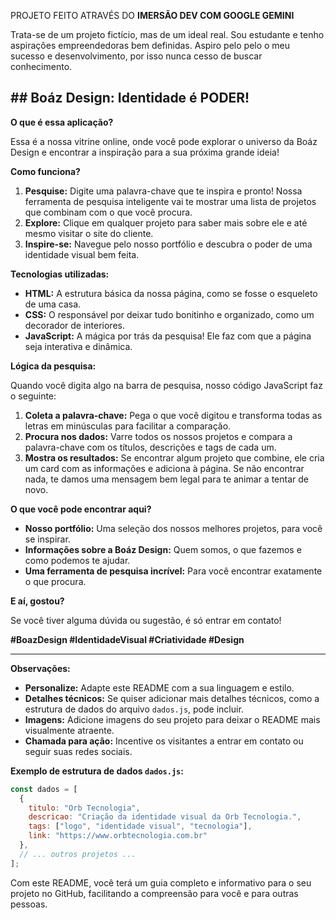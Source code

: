 PROJETO FEITO ATRAVÉS DO **IMERSÃO DEV COM GOOGLE GEMINI**

Trata-se de um projeto fictício, mas de um ideal real.
Sou estudante e tenho aspirações empreendedoras bem definidas.
Aspiro pelo pelo o meu sucesso e desenvolvimento, por isso nunca cesso de buscar conhecimento.


## **## Boáz Design: Identidade é PODER!** 

**O que é essa aplicação?**

Essa é a nossa vitrine online, onde você pode explorar o universo da Boáz Design e encontrar a inspiração para a sua próxima grande ideia! 

**Como funciona?**

1. **Pesquise:** Digite uma palavra-chave que te inspira e pronto! Nossa ferramenta de pesquisa inteligente vai te mostrar uma lista de projetos que combinam com o que você procura.
2. **Explore:** Clique em qualquer projeto para saber mais sobre ele e até mesmo visitar o site do cliente.
3. **Inspire-se:** Navegue pelo nosso portfólio e descubra o poder de uma identidade visual bem feita.

**Tecnologias utilizadas:**

* **HTML:** A estrutura básica da nossa página, como se fosse o esqueleto de uma casa.
* **CSS:** O responsável por deixar tudo bonitinho e organizado, como um decorador de interiores.
* **JavaScript:** A mágica por trás da pesquisa! Ele faz com que a página seja interativa e dinâmica.

**Lógica da pesquisa:**

Quando você digita algo na barra de pesquisa, nosso código JavaScript faz o seguinte:

1. **Coleta a palavra-chave:** Pega o que você digitou e transforma todas as letras em minúsculas para facilitar a comparação.
2. **Procura nos dados:** Varre todos os nossos projetos e compara a palavra-chave com os títulos, descrições e tags de cada um.
3. **Mostra os resultados:** Se encontrar algum projeto que combine, ele cria um card com as informações e adiciona à página. Se não encontrar nada, te damos uma mensagem bem legal para te animar a tentar de novo.

**O que você pode encontrar aqui?**

* **Nosso portfólio:** Uma seleção dos nossos melhores projetos, para você se inspirar.
* **Informações sobre a Boáz Design:** Quem somos, o que fazemos e como podemos te ajudar.
* **Uma ferramenta de pesquisa incrível:** Para você encontrar exatamente o que procura.

**E aí, gostou?**

Se você tiver alguma dúvida ou sugestão, é só entrar em contato! 

**#BoazDesign #IdentidadeVisual #Criatividade #Design**

---

**Observações:**

* **Personalize:** Adapte este README com a sua linguagem e estilo.
* **Detalhes técnicos:** Se quiser adicionar mais detalhes técnicos, como a estrutura de dados do arquivo `dados.js`, pode incluir.
* **Imagens:** Adicione imagens do seu projeto para deixar o README mais visualmente atraente.
* **Chamada para ação:** Incentive os visitantes a entrar em contato ou seguir suas redes sociais.

**Exemplo de estrutura de dados `dados.js`:**

```javascript
const dados = [
  {
    titulo: "Orb Tecnologia",
    descricao: "Criação da identidade visual da Orb Tecnologia.",
    tags: ["logo", "identidade visual", "tecnologia"],
    link: "https://www.orbtecnologia.com.br"
  },
  // ... outros projetos ...
];
```

Com este README, você terá um guia completo e informativo para o seu projeto no GitHub, facilitando a compreensão para você e para outras pessoas.
